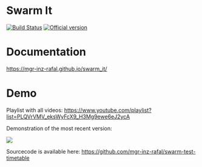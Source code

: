 # Swarm It

[![Build Status](https://travis-ci.org/mgr-inz-rafal/swarm.svg?branch=master)](https://travis-ci.org/mgr-inz-rafal/swarm)
[![Official version](https://img.shields.io/crates/v/swarm_it.svg)](https://crates.io/crates/swarm_it)

# Documentation

https://mgr-inz-rafal.github.io/swarm_it/

# Demo

Playlist with all videos: https://www.youtube.com/playlist?list=PLQVrVMV_eksWyFcX9_H3Mg9ewe6eJ2ycA

Demonstration of the most recent version:

[![](http://img.youtube.com/vi/llQ3p4wGoGw/0.jpg)](http://www.youtube.com/watch?v=llQ3p4wGoGw "")

Sourcecode is available here: https://github.com/mgr-inz-rafal/swarm-test-timetable
